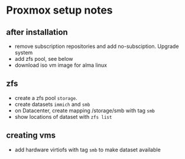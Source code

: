 # Proxmox setup notes

## after installation
- remove subscription repositories and add no-subsciption. Upgrade system
- add zfs pool, see below
- download iso vm image for alma linux

## zfs
- create a zfs pool `storage`.
- create datasets `immich` and `smb`
- on Datacenter, create mapping /storage/smb with tag `smb`
- show locations of dataset with `zfs list`

## creating vms
- add hardware virtiofs with tag `smb` to make dataset available
